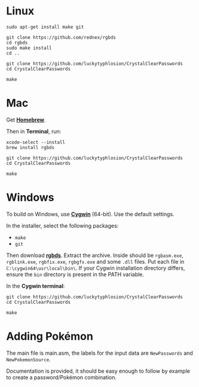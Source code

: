 # Linux

	sudo apt-get install make git

	git clone https://github.com/rednex/rgbds
	cd rgbds
	sudo make install
	cd ..

	git clone https://github.com/luckytyphlosion/CrystalClearPasswords
	cd CrystalClearPasswords

	make

# Mac

Get [**Homebrew**](http://brew.sh/).

Then in **Terminal**, run:

	xcode-select --install
	brew install rgbds

	git clone https://github.com/luckytyphlosion/CrystalClearPasswords
	cd CrystalClearPasswords

	make


# Windows

To build on Windows, use [**Cygwin**](http://cygwin.com/install.html) (64-bit). Use the default settings.

In the installer, select the following packages:
- `make`
- `git`

Then download [**rgbds**](https://github.com/bentley/rgbds/releases).
Extract the archive. Inside should be `rgbasm.exe`, `rgblink.exe`, `rgbfix.exe`, `rgbgfx.exe` and some `.dll` files. Put each file in `C:\cygwin64\usr\local\bin\`. If your Cygwin installation directory differs, ensure the `bin` directory is present in the PATH variable.

In the **Cygwin terminal**:

	git clone https://github.com/luckytyphlosion/CrystalClearPasswords
	cd CrystalClearPasswords

	make

# Adding Pokémon

The main file is main.asm, the labels for the input data are `NewPasswords` and `NewPokemonSource`.

Documentation is provided, it should be easy enough to follow by example to create a password/Pokémon combination.
